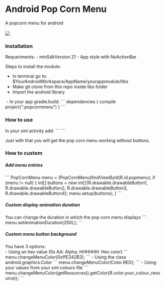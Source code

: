 # Android Pop Corn Menu

A popcorn menu for android
<br /><br />
<img src="https://github.com/BD-ES/android-pop-korn/blob/master/screenshots/pop-corn-menu.gif" />

<h3>Installation</h3>
Requeriments:
- minSdkVersion 21
- App style with NoActionBar

Steps to install the module:
<br />
- In terminal go to: $YourAndroidWorkspace/AppName/yourappmodule/libs
- Make git clone from this repo inside libs folder
- Import the android library<br/>
<img src="" />
- In your app gradle.build:
```
dependencies {
    compile project(":popcornmenu")
}
```
<br />

<h3>How to use</h3>
In your xml activity add:
```
<com.mgonzalez.bd.popcornmenu.PopCornMenu
    android:id="@+id/popmenu"
    android:layout_width="wrap_content"
    android:layout_height="wrap_content"
    android:layout_alignParentBottom="true"
    android:layout_alignParentRight="true" />
```

Just with that you will get the pop corn menu working without buttons.

<h3>How to custom</h3>
<h5>Add menu entries</h5>
```
PopCornMenu menu = (PopCornMenu)findViewById(R.id.popmenu);
  if (menu != null) {
    int[] buttons = new int[]{R.drawable.drawableButton1, R.drawable.drawableButton2, R.drawable.drawableButton3, R.drawable.drawableButton4};
    menu.setup(buttons);
  }
```

<br />
<h5>Custom display animation duration</h5>
You can change the duration in which the pop corn menu displays
```
menu.setAnimationDuration(250L);
```

<br />
<h5>Custom menu button background</h5>
You have 3 options:
<br />
- Using an hex value (0x AA: Alpha; HHHHHH: Hex color)
```
menu.changeMenuColor(0xffE342B3);
```
- Using the class android.graphics.Color
```
menu.changeMenuColor(Color.RED);
```
- Using your values from your xml colours file
```
menu.changeMenuColor(getResources().getColor(R.color.your_colour_resource));
```
